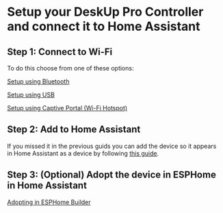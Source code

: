 # Setup your DeskUp Pro Controller and connect it to Home Assistant

## Step 1: Connect to Wi-Fi
To do this choose from one of these options:

[Setup using Bluetooth](setup-using-bluetooth.md)

[Setup using USB](setup-using-usb.md)

[Setup using Captive Portal (Wi-Fi Hotspot)](setup-using-captive-portal.md)


## Step 2: Add to Home Assistant
If you missed it in the previous guids you can add the device so it appears in Home Assistant as a device by following [this guide](add-to-home-assistant.md).  


## Step 3: (Optional) Adopt the device in ESPHome in Home Assistant
[Adopting in ESPHome Builder](adopting-in-home-assistant.md)
